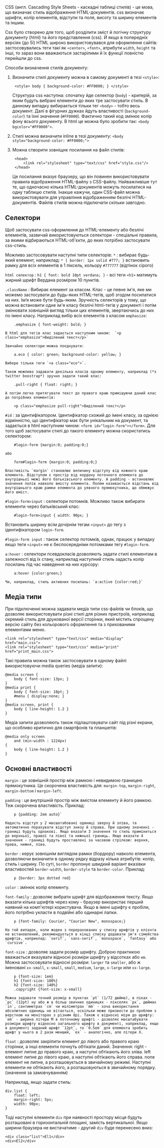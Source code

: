 CSS (англ. Cascading Style Sheets - каскадні таблиці стилів) - це мова, що визначає стиль відображення HTML-документів. css визначає шрифти, колір елементів, відступи та поля, висоту та ширину елементів та іншим.

Css було створено для того, щоб розділити зміст й логічну структуру документу (html) та його представлення (css). Й якщо в попередніх версіях (до 5ї) HTML широко використовувався для оформлення сайтів: застосовувались теги такі як `<center>`, `<font>`, атрибути `width`, `height` та інші, то зараз вони вважаються застарілими й їх функції повністю перейшли до css.   

Способи визначення стилів документу:

1. Визначити стилі документу можна в самому документі в тезі `<style>`:

        <style> body { background-color: #FF0000; } </style>

    Структура css наступна: спочатку йде селектор (`body`) - критерій, за яким будуть вибрані елементи до яких тре застосувати стиль. В данному випадку вибирається тільки тег `<body>` - тобто весь документ. Далі в фігурних дужках йдуть властивості (`background-color`) та їхні значення (`#FF0000`). Фактично такий код змінює колір фону всього документу. В html це можна було зробити так: `<body bgcolor="#FF0000">`.

2. Стилі можна визначити inline в тезі документу:
	`<body style="background-color: #FF0000;">`

3. Можна створити зовніщнє посилання на файл стилів:

        <head>
            <link rel="stylesheet" type="text/css" href="style.css"/>
        </head>

    Це посилання вказує браузеру, що він повинен використовувати правила відображення HTML-файлу з CSS-файлу. Найважливіше тут те, що одночасно кілька HTML-документів можуть посилатися на одну таблицю стилів. Інакше кажучи, один CSS-файл можна використовувати для управління відображенням безлічі HTML-документів. Файлів стилів можна підключати скільки завгодно.

Селектори
-----

Щоб застосувати css-оформлення до HTML-елементу або безлічі елементів, зазвичай використовуються селектори - спеціальні правила, за якими відбираються HTML-об'єкти, до яких потрібно застосувати css-стиль.

Можливо застосовувати наступні типи селекторів:
`*`
: вибирає будь-який елемент, наприклад: `* { border: 1px solid #777; }` встановить рамку для всіх елементів в 1 піксель, кольору `#777777` (відтінок сірого)

`html селектор`
: `h1 { font: bold 10pt verdana; }` - всі теги `<h1>` матимуть жирний шрифт Вердана розміром 10 пунктів.

`.className`
: Вибирає елемент за класом. Клас - це певне ім'я, яке ми можемо застосувати до будь-яких HTML-тегів, щоб згодом посилатися на них. Ім’я може бути будь-яким. Зручність селекторів у тому, що можна встановити одне ім'я класу безлічі html-тегів у документі і потім змінювати зовнішній вигляд тільки цих елементів, звертаючись до них по імені класу. Наприклад вибір всіх елементів з класом `emphasize`:

        .emphasize { font-weight: bold; }
    
    В html для тегів клас задається наступним чином:  `<p class="emphasize">Виділений текст</p>`
    
    Звичайно селектори можна поєднувати:  
    
        a.eco { color: green; background-color: yellow; }

    Вибере тільки теги `<a class="eco">`.

    Також можливо задавати декілька класів одному елементу, наприклад (*з twitter boostrap*) зручно задати такий клас:

        .pull-right { float: right; }

    А потім легко притягувати текст до правого краю примішуючи даний клас до потрібних елементів:  
        
        <p class="emphasize pull-right">Виділений текст</p>
    
`#id`
: за ідентифікатором. Ідентифікатор схожий до імені класу, за однією відмінністю, що ідентифікатор має бути унікальним на документ, та задається в html наступним чином: `<form id="login-form"></form>`. Для того щоб застосувати стилі до такого елементу можна скористатись селектором:

        #login-form {margin:0; padding:0;}

    або  

        form#login-form {margin:0; padding:0;}

    Властивість `margin` становлює величину відступу від кожного краю елемента. Відступом є простір від кордону поточного елемента до внутрішньої межі його батьківського елементу. А padding - встановлює значення полів навколо вмісту елемента. Полем називається відстань від внутрішнього краю рамки елемента до уявного прямокутника, що обмежує його вміст.

`#login-form>input`
: селектори потомків. Можливо також вибирати елементи через батьківський клас:
    
        #login-form>input { width: 90px; }
    
Встановить ширину всім дочірнім тегам `<input>` до тегу з ідентифікатором `login-form`.

`#login-form input`
: також селектор потомків, однак, працює у випадку якщо теги `<input>` не є беспосередніми потомками тегу `#login-form`.

`a:hover`
: селектори псевдокласів дозволяють задати стилі елементам в залежності від їх стану, наприклад наступний стиль задасть колір посилань під час наведення на них курсору:

        a:hover {color:green;}

    Чи, наприклад, стиль активних посилань: `a:active {color:red;}`

Медіа типи
-----
При підключенні можна задавати медіа типи css-файлів чи блоків, що дозволяє використовувати різні стилі для різних пристроїв, наприклад окремий стиль для друкованої версії сторінки, який містить спрощену версію сайту без кольорового оформлення та з прихованими елементами меню.

    <link rel="stylesheet" type="text/css" media="display" href="main.css">
    <link rel="stylesheet" type="text/css" media="print" href="print_main.css">

Такі правила можна також застосовувати в одному файлі використовуючи media queries (медіа запити):

    @media screen {
        body { font-size: 13px; }
    }
    @media print {
        body { font-size: 10pt; }
        #menu { display:none; }
    }
    @media screen, print {
        body { line-height: 1.2 }
    }

Медіа запити дозволяють також підлаштовувати сайт під різні екрани, що особливо критично для смартфонів та планшетів:

    @media only screen
        and (min-width : 1224px)
    {
        body { line-height: 1.2 }
    }

Основні властивості
----

`margin`
: це зовнішній простір між рамкою і невидимою границею прямокутника. Це скорочена властивість для: `margin-top`, `margin-right`, `margin-bottom` і `margin-left`.

`padding`
: це внутрішній простір між вмістом елементу й його рамкою. Теж скорочена властивість. Приклад:
    
        p {padding: 2em auto}`
    
    Надасть відступ у 2 масшатабовані одиниці зверху й зліва, та автоматично порахувати відступ знизу й справа. При одному значенні - границі будуть однакові. Якщо вказати 3 значення то стиль приміниться до верхньої, правої та лівої та нижньої границь. Якщо вказати 4 значення - границі будуть проставлені за часовою стрілкою: верхня, права, нижня, ліва.  

`border`
: керує зовнішнім виглядом рамки (бордюру) навколо елемента, дозволяючи визначити в одному рядку відразу кілька атрибутів: колір, стиль і ширину. По суті, `border` пропонує швидкий варіант вказівки властивостей `border-width`, `border-style` та `border-color`. Приклад:

        p {border: 3px dotted red}

`color`
: змінює колір елементу.

`font-family`
: дозволяє вибрати шрифт для відображення тексту. Якщо вказати кілька шрифтів через кому - браузер використає перший наявний на комп'ютері користувача. Якщо в імені шрифту є пробіли, його потрібно укласти в подвійні або одинарні лапки.

        p {font-family: Courier, "Courier New", monospace;}

    На той випадок, коли жоден з перерахованих у списку шрифтів у клієнта не встановлений, рекомендується в кінці списку додавати ім'я сімейства шрифтів, наприклад: `serif`, `sans-serif`, `monospace`, `fantasy` або `cursive`.

`font-size`
: дозволяє задати розмір шрифту. Доброю практикою вважається вказувати відносні розміри шрифту у відсотках або `em`. Можна застосовувати відносні розміри: `larger` та `smaller`, або ж іменовані `xx-small`, `x-small`, `small`, `medium`, `large`, `x-large` или `xx-large`. 

        p {font-size: 1em}
        h1 {font-size: 180%}
        h2 {font-size: 140%}
        .copyright {font-size: x-small}

    Можна задавати точний розмір в пунктах `pt` (1/72 дюйма), в піках - `pc` (12pt) ну або ж в більш звичних одиницях - пікселях `px`, дюймах `in`, сантиметрах `cm` чи міліметрах `mm` - хоча використання абсолютних одиниць не вітається, оскільки може призвести до проблем з версткою на моніторах з різним dpi. Також є відносні міри до шрифту: `em` - ширина літери M в поточному шрифті - дозволяє масштабувати розміри шрифту відносно загального шрифту в документі, наприклад, якщо в документі заданий шрифт `12pt`, то `0.5em` для елемента зробить шрифт у нього в 2 рази менший, `ex` - аналогічно, але літери X.

`float`
: дозволяє закріпити елемент до лівого або правого краю сторінки, а інші елементи почнуть обтікати даний.
Значення:
  right - елемент липне до правого краю, а наступні обтікають його зліва.
  left eлемент липне до лівого краю, а наступні обтікають його справа.
  none елемент не липне, а розташовується в звичайному режимі. Наступні елементи не обтікають його, а розташовуються в звичайному порядку. (значення за замовчуванням)

Наприклад, якщо задати стиль:

    div.list {
        float: left;
        margin-right: 5px;
        width: 90px;
    }

Тоді наступні елементи `div` при наявності простору місця будуть розташовані в горизонтальній площині, замість вертикальної. Якщо ширини браузера не вистачатиме - другий `div` буде перенесено вниз:

    <div class="list">El1</div>
    <div>El2</div>

